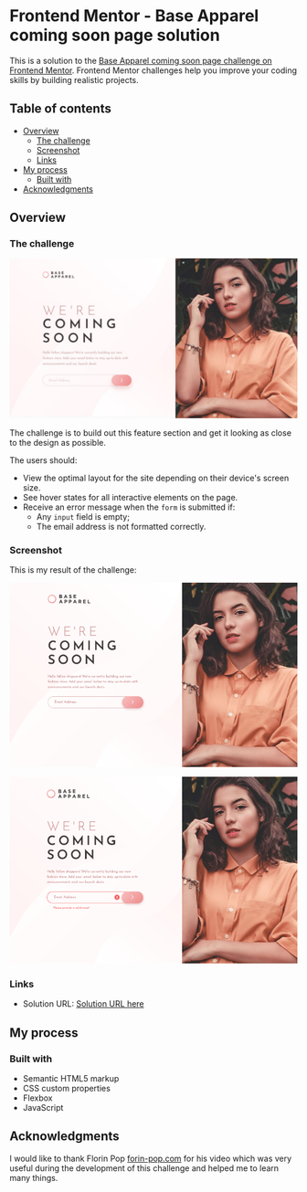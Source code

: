 # Frontend Mentor - Base Apparel coming soon page solution

This is a solution to the [Base Apparel coming soon page challenge on Frontend Mentor](https://www.frontendmentor.io/challenges/base-apparel-coming-soon-page-5d46b47f8db8a7063f9331a0). Frontend Mentor challenges help you improve your coding skills by building realistic projects. 

## Table of contents

- [Overview](#overview)
  - [The challenge](#the-challenge)
  - [Screenshot](#screenshot)
  - [Links](#links)
- [My process](#my-process)
  - [Built with](#built-with)
- [Acknowledgments](#acknowledgments)

## Overview

### The challenge

![](design/desktop-design.jpg)

The challenge is to build out this feature section and get it looking as close to the design as possible.

The users should:

- View the optimal layout for the site depending on their device's screen size.
- See hover states for all interactive elements on the page.
- Receive an error message when the `form` is submitted if:
  - Any `input` field is empty;
  - The email address is not formatted correctly.

### Screenshot

This is my result of the challenge:

![](images/my-screenshot.png)

![](images/my-screenshot-active-states.png)



### Links

- Solution URL: [Solution URL here](https://github.com/millenevprado/frontend-mentor-challenges/blob/main/intro-component-with-signup-form-master/index.html)

## My process

### Built with

- Semantic HTML5 markup
- CSS custom properties
- Flexbox
- JavaScript

## Acknowledgments

I would like to thank Florin Pop [forin-pop.com](https://www.florin-pop.com/) for his video which was very useful during the development of this challenge and helped me to learn many things.

